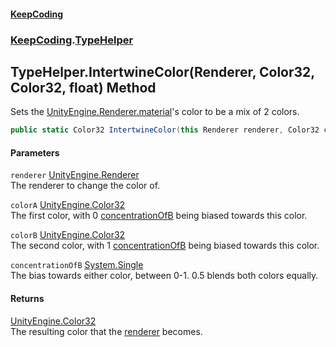 #### [KeepCoding](index.md 'index')
### [KeepCoding](KeepCoding.md 'KeepCoding').[TypeHelper](TypeHelper.md 'KeepCoding.TypeHelper')
## TypeHelper.IntertwineColor(Renderer, Color32, Color32, float) Method
Sets the [UnityEngine.Renderer.material](https://docs.microsoft.com/en-us/dotnet/api/UnityEngine.Renderer.material 'UnityEngine.Renderer.material')'s color to be a mix of 2 colors.  
```csharp
public static Color32 IntertwineColor(this Renderer renderer, Color32 colorA, Color32 colorB, float concentrationOfB=0.5f);
```
#### Parameters
<a name='KeepCoding_TypeHelper_IntertwineColor(Renderer_Color32_Color32_float)_renderer'></a>
`renderer` [UnityEngine.Renderer](https://docs.microsoft.com/en-us/dotnet/api/UnityEngine.Renderer 'UnityEngine.Renderer')  
The renderer to change the color of.
  
<a name='KeepCoding_TypeHelper_IntertwineColor(Renderer_Color32_Color32_float)_colorA'></a>
`colorA` [UnityEngine.Color32](https://docs.microsoft.com/en-us/dotnet/api/UnityEngine.Color32 'UnityEngine.Color32')  
The first color, with 0 [concentrationOfB](TypeHelper_IntertwineColor_OfElnxK2I79GAQYBRpYuvg.md#KeepCoding_TypeHelper_IntertwineColor(Renderer_Color32_Color32_float)_concentrationOfB 'KeepCoding.TypeHelper.IntertwineColor(Renderer, Color32, Color32, float).concentrationOfB') being biased towards this color.
  
<a name='KeepCoding_TypeHelper_IntertwineColor(Renderer_Color32_Color32_float)_colorB'></a>
`colorB` [UnityEngine.Color32](https://docs.microsoft.com/en-us/dotnet/api/UnityEngine.Color32 'UnityEngine.Color32')  
The second color, with 1 [concentrationOfB](TypeHelper_IntertwineColor_OfElnxK2I79GAQYBRpYuvg.md#KeepCoding_TypeHelper_IntertwineColor(Renderer_Color32_Color32_float)_concentrationOfB 'KeepCoding.TypeHelper.IntertwineColor(Renderer, Color32, Color32, float).concentrationOfB') being biased towards this color.
  
<a name='KeepCoding_TypeHelper_IntertwineColor(Renderer_Color32_Color32_float)_concentrationOfB'></a>
`concentrationOfB` [System.Single](https://docs.microsoft.com/en-us/dotnet/api/System.Single 'System.Single')  
The bias towards either color, between 0-1. 0.5 blends both colors equally.
  
#### Returns
[UnityEngine.Color32](https://docs.microsoft.com/en-us/dotnet/api/UnityEngine.Color32 'UnityEngine.Color32')  
The resulting color that the [renderer](TypeHelper_IntertwineColor_OfElnxK2I79GAQYBRpYuvg.md#KeepCoding_TypeHelper_IntertwineColor(Renderer_Color32_Color32_float)_renderer 'KeepCoding.TypeHelper.IntertwineColor(Renderer, Color32, Color32, float).renderer') becomes.
